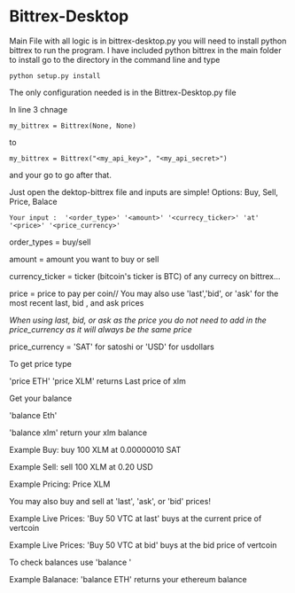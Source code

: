 # Bittrex-Desktop


Main File with all logic is in bittrex-desktop.py you will need to install python bittrex to run the program.
I have included python bittrex in the  main folder to install go to the directory in the command line and type

```python setup.py install```


The only configuration needed is in the Bittrex-Desktop.py file

In line 3 chnage
```
my_bittrex = Bittrex(None, None)  
```
to
```
my_bittrex = Bittrex("<my_api_key>", "<my_api_secret>")
```
and your go to go after that.

Just open the dektop-bittrex file and inputs are simple!
Options: Buy, Sell, Price, Balace
```
Your input :  '<order_type>' '<amount>' '<currecy_ticker>' 'at' '<price>' '<price_currency>'
```
order_types = buy/sell

amount = amount you want to buy or sell

currency_ticker = ticker (bitcoin's ticker is BTC) of any currecy on bittrex...

price = price to pay per coin// You may also use 'last','bid', or 'ask' for the most recent last, bid , and ask prices

*When using last, bid, or ask as the price you do not need to add in the price_currency as it will always be the same price*

price_currency = 'SAT' for satoshi or 'USD' for usdollars

To get price type

'price ETH'
'price XLM' returns Last price of xlm

Get your balance

'balance Eth'

'balance xlm' return your xlm balance

Example Buy: buy 100 XLM at 0.00000010 SAT

Example Sell: sell 100 XLM at 0.20 USD

Example Pricing: Price XLM

You may also buy and sell at 'last', 'ask', or 'bid' prices!

Example Live Prices: 'Buy 50 VTC at last' buys at the current price of vertcoin

Example Live Prices: 'Buy 50 VTC at bid' buys at the bid price of vertcoin

To check balances use 'balance <coin ticker>'
  
Example Balanace: 'balance ETH' returns your ethereum balance
